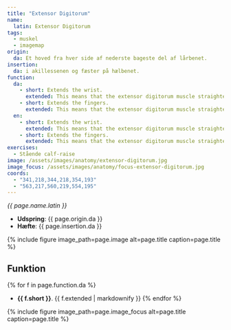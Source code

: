 ```yaml
---
title: "Extensor Digitorum"
name:
  latin: Extensor Digitorum
tags:
  - muskel
  - imagemap
origin: 
  da: Et hoved fra hver side af nederste bageste del af lårbenet.
insertion: 
  da: i akillessenen og fæster på hælbenet.
function:
  da:
    - short: Extends the wrist.
      extended: This means that the extensor digitorum muscle straightens the wrist joint such that the angle between the back of the hand and the back of the forearm decreases (i.e. it moves the back of the hand toward the back of the forearm).
    - short: Extends the fingers.
      extended: This means that the extensor digitorum muscle straightens the fingers.
  en:
    - short: Extends the wrist.
      extended: This means that the extensor digitorum muscle straightens the wrist joint such that the angle between the back of the hand and the back of the forearm decreases (i.e. it moves the back of the hand toward the back of the forearm).
    - short: Extends the fingers.
      extended: This means that the extensor digitorum muscle straightens the fingers.
exercises:
  - Stående calf-raise
image: /assets/images/anatomy/extensor-digitorum.jpg
image_focus: /assets/images/anatomy/focus-extensor-digitorum.jpg
coords:
  - "341,218,344,218,354,193"
  - "563,217,560,219,554,195"
---
```


_{{ page.name.latin }}_

- **Udspring**: {{ page.origin.da }}
- **Hæfte**: {{ page.insertion.da }}

{% include figure image_path=page.image alt=page.title caption=page.title %}

## Funktion

{% for f in page.function.da %}
- **{{ f.short }}**.
  {{ f.extended | markdownify }}
{% endfor %}

{% include figure image_path=page.image_focus alt=page.title caption=page.title %}
